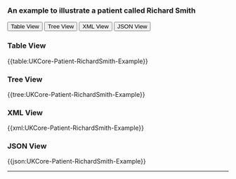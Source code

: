 ### An example to illustrate a patient called Richard Smith


<div class="tab">
 <button class="tablinks active" onclick="openTab(event, 'Table View')">Table View</button>
   <button class="tablinks" onclick="openTab(event, 'Tree View')">Tree View</button>
  <button class="tablinks" onclick="openTab(event, 'XML View')">XML View</button>
  <button class="tablinks" onclick="openTab(event, 'JSON View')">JSON View</button>
</div>

<div id="Table View" class="tabcontent" style="display:block">
  <h3>Table View</h3>
{{table:UKCore-Patient-RichardSmith-Example}}
</div>

<div id="Tree View" class="tabcontent">
  <h3>Tree View</h3>
{{tree:UKCore-Patient-RichardSmith-Example}}
</div>

<div id="XML View" class="tabcontent">
  <h3>XML View</h3>
{{xml:UKCore-Patient-RichardSmith-Example}}
</div>

<div id="JSON View" class="tabcontent">
  <h3>JSON View</h3>
{{json:UKCore-Patient-RichardSmith-Example}}
</div>

---
